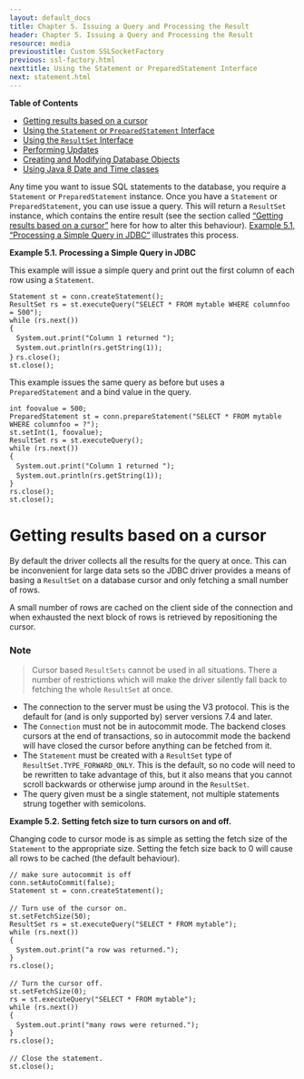 ```yaml
---
layout: default_docs
title: Chapter 5. Issuing a Query and Processing the Result
header: Chapter 5. Issuing a Query and Processing the Result
resource: media
previoustitle: Custom SSLSocketFactory
previous: ssl-factory.html
nexttitle: Using the Statement or PreparedStatement Interface
next: statement.html
---
```


**Table of Contents**

* [Getting results based on a cursor](query.html#query-with-cursor)
* [Using the `Statement` or `PreparedStatement` Interface](statement.html)
* [Using the `ResultSet` Interface](resultset.html)
* [Performing Updates](update.html)
* [Creating and Modifying Database Objects](ddl.html)
* [Using Java 8 Date and Time classes](8-date-time.html)

Any time you want to issue SQL statements to the database, you require a `Statement`
or `PreparedStatement` instance. Once you have a `Statement` or `PreparedStatement`,
you can use issue a query. This will return a `ResultSet` instance, which contains
the entire result (see the section called [“Getting results based on a cursor”](query.html#query-with-cursor)
here for how to alter this behaviour). [Example 5.1, “Processing a Simple Query in JDBC”](query.html#query-example)
illustrates this process.

<a name="query-example"></a>
**Example 5.1. Processing a Simple Query in JDBC**

This example will issue a simple query and print out the first column of each
row using a `Statement`.

`Statement st = conn.createStatement();`  
`ResultSet rs = st.executeQuery("SELECT * FROM mytable WHERE columnfoo = 500");`  
`while (rs.next())`  
`{`  
&nbsp;&nbsp;&nbsp;`System.out.print("Column 1 returned ");`  
&nbsp;&nbsp;&nbsp;`System.out.println(rs.getString(1));`  
`}`
`rs.close();`  
`st.close();`  

This example issues the same query as before but uses a `PreparedStatement` and
a bind value in the query.

`int foovalue = 500;`  
`PreparedStatement st = conn.prepareStatement("SELECT * FROM mytable WHERE columnfoo = ?");`  
`st.setInt(1, foovalue);`  
`ResultSet rs = st.executeQuery();`  
`while (rs.next())`  
`{`  
&nbsp;&nbsp;&nbsp;`System.out.print("Column 1 returned ");`  
&nbsp;&nbsp;&nbsp;`System.out.println(rs.getString(1));`  
`}`  
`rs.close();`  
`st.close();`  

<a name="query-with-cursor"></a>
# Getting results based on a cursor

By default the driver collects all the results for the query at once. This can
be inconvenient for large data sets so the JDBC driver provides a means of basing
a `ResultSet` on a database cursor and only fetching a small number of rows.

A small number of rows are cached on the client side of the connection and when
exhausted the next block of rows is retrieved by repositioning the cursor.

### Note

> Cursor based `ResultSets` cannot be used in all situations. There a number of
  restrictions which will make the driver silently fall back to fetching the
  whole `ResultSet` at once.

* The connection to the server must be using the V3 protocol. This is the default
	for (and is only supported by) server versions 7.4 and later.
* The `Connection` must not be in autocommit mode. The backend closes cursors at
	the end of transactions, so in autocommit mode the backend will have
	closed the cursor before anything can be fetched from it.
* The `Statement` must be created with a `ResultSet` type of `ResultSet.TYPE_FORWARD_ONLY`.
	This is the default, so no code will need to be rewritten to take advantage
	of this, but it also means that you cannot scroll backwards or otherwise
	jump around in the `ResultSet`.
* The query given must be a single statement, not multiple statements strung
	together with semicolons.

<a name="fetchsize-example"></a>
**Example 5.2. Setting fetch size to turn cursors on and off.**

Changing code to cursor mode is as simple as setting the fetch size of the
`Statement` to the appropriate size. Setting the fetch size back to 0 will cause
all rows to be cached (the default behaviour).

`// make sure autocommit is off`  
`conn.setAutoCommit(false);`  
`Statement st = conn.createStatement();`<br /><br />
`// Turn use of the cursor on.`  
`st.setFetchSize(50);`  
`ResultSet rs = st.executeQuery("SELECT * FROM mytable");`  
`while (rs.next())`  
`{`  
&nbsp;&nbsp;&nbsp;`System.out.print("a row was returned.");`  
`}`  
`rs.close();`<br /><br />
`// Turn the cursor off.`  
`st.setFetchSize(0);`  
`rs = st.executeQuery("SELECT * FROM mytable");`  
`while (rs.next())`  
`{`  
&nbsp;&nbsp;&nbsp;`System.out.print("many rows were returned.");`  
`}`  
`rs.close();`<br /><br />
`// Close the statement.`  
`st.close();`
